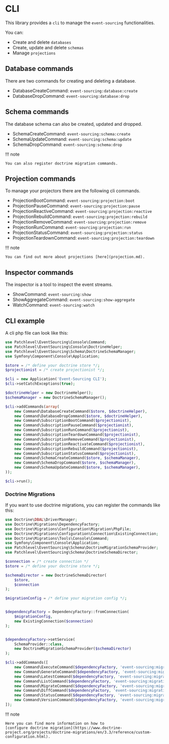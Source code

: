 # CLI

This library provides a `cli` to manage the `event-sourcing` functionalities.

You can:

* Create and delete `databases`
* Create, update and delete `schemas`
* Manage `projections`

## Database commands

There are two commands for creating and deleting a database.

* DatabaseCreateCommand: `event-sourcing:database:create`
* DatabaseDropCommand: `event-sourcing:database:drop`

## Schema commands

The database schema can also be created, updated and dropped.

* SchemaCreateCommand: `event-sourcing:schema:create`
* SchemaUpdateCommand: `event-sourcing:schema:update`
* SchemaDropCommand: `event-sourcing:schema:drop`

!!! note

    You can also register doctrine migration commands.

## Projection commands

To manage your projectors there are the following cli commands.

* ProjectionBootCommand: `event-sourcing:projection:boot`
* ProjectionPauseCommand: `event-sourcing:projection:pause`
* ProjectionReactiveCommand: `event-sourcing:projection:reactive`
* ProjectionRebuildCommand: `event-sourcing:projection:rebuild`
* ProjectionRemoveCommand: `event-sourcing:projection:remove`
* ProjectionRunCommand: `event-sourcing:projection:run`
* ProjectionStatusCommand: `event-sourcing:projection:status`
* ProjectionTeardownCommand: `event-sourcing:projection:teardown`

!!! note

    You can find out more about projections [here](projection.md).

## Inspector commands

The inspector is a tool to inspect the event streams.

* ShowCommand: `event-sourcing:show`
* ShowAggregateCommand: `event-sourcing:show-aggregate`
* WatchCommand: `event-sourcing:watch`

## CLI example

A cli php file can look like this:

```php
use Patchlevel\EventSourcing\Console\Command;
use Patchlevel\EventSourcing\Console\DoctrineHelper;
use Patchlevel\EventSourcing\Schema\DoctrineSchemaManager;
use Symfony\Component\Console\Application;

$store = /* define your doctrine store */;
$projectionist = /* create projectionist */;

$cli = new Application('Event-Sourcing CLI');
$cli->setCatchExceptions(true);

$doctrineHelper = new DoctrineHelper();
$schemaManager = new DoctrineSchemaManager();

$cli->addCommands(array(
    new Command\DatabaseCreateCommand($store, $doctrineHelper),
    new Command\DatabaseDropCommand($store, $doctrineHelper),
    new Command\SubscriptionBootCommand($projectionist),
    new Command\SubscriptionPauseCommand($projectionist),
    new Command\SubscriptionRunCommand($projectionist),
    new Command\SubscriptionTeardownCommand($projectionist),
    new Command\SubscriptionRemoveCommand($projectionist),
    new Command\SubscriptionReactivateCommand($projectionist),
    new Command\SubscriptionRebuildCommand($projectionist),
    new Command\SubscriptionStatusCommand($projectionist),
    new Command\SchemaCreateCommand($store, $schemaManager),
    new Command\SchemaDropCommand($store, $schemaManager),
    new Command\SchemaUpdateCommand($store, $schemaManager),
));

$cli->run();
```

### Doctrine Migrations

If you want to use doctrine migrations, you can register the commands like this:

```php
use Doctrine\DBAL\DriverManager;
use Doctrine\Migrations\DependencyFactory;
use Doctrine\Migrations\Configuration\Migration\PhpFile;
use Doctrine\Migrations\Configuration\Connection\ExistingConnection;
use Doctrine\Migrations\Tools\Console\Command;
use Symfony\Component\Console\Application;
use Patchlevel\EventSourcing\Schema\DoctrineMigrationSchemaProvider;
use Patchlevel\EventSourcing\Schema\DoctrineSchemaDirector;

$connection = /* create connection */
$store = /* define your doctrine store */;

$schemaDirector = new DoctrineSchemaDirector(
    $store,
    $connection
);

$migrationConfig = /* define your migration config */;


$dependencyFactory = DependencyFactory::fromConnection(
    $migrationConfig, 
    new ExistingConnection($connection)
);


$dependencyFactory->setService(
    SchemaProvider::class, 
    new DoctrineMigrationSchemaProvider($schemaDirector)
);

$cli->addCommands([    
    new Command\ExecuteCommand($dependencyFactory, 'event-sourcing:migrations:execute'),
    new Command\GenerateCommand($dependencyFactory, 'event-sourcing:migrations:generate'),
    new Command\LatestCommand($dependencyFactory, 'event-sourcing:migrations:latest'),
    new Command\ListCommand($dependencyFactory, 'event-sourcing:migrations:list'),
    new Command\MigrateCommand($dependencyFactory, 'event-sourcing:migrations:migrate'),
    new Command\DiffCommand($dependencyFactory, 'event-sourcing:migrations:diff'),
    new Command\StatusCommand($dependencyFactory, 'event-sourcing:migrations:status'),
    new Command\VersionCommand($dependencyFactory, 'event-sourcing:migrations:version'),
]);
```

!!! note

    Here you can find more information on how to 
    [configure doctrine migration](https://www.doctrine-project.org/projects/doctrine-migrations/en/3.3/reference/custom-configuration.html).
